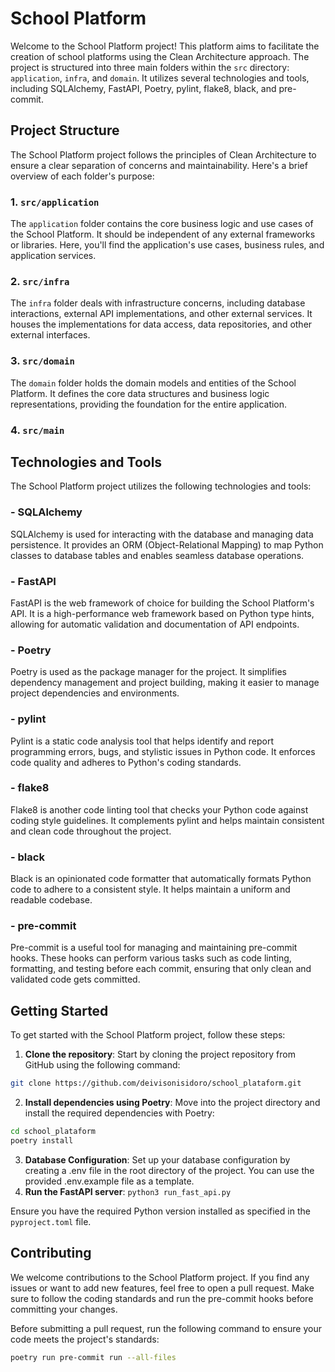# School Platform

Welcome to the School Platform project! This platform aims to facilitate the creation of school platforms using the Clean Architecture approach. The project is structured into three main folders within the `src` directory: `application`, `infra`, and `domain`. It utilizes several technologies and tools, including SQLAlchemy, FastAPI, Poetry, pylint, flake8, black, and pre-commit.

## Project Structure

The School Platform project follows the principles of Clean Architecture to ensure a clear separation of concerns and maintainability. Here's a brief overview of each folder's purpose:

### 1. `src/application`

The `application` folder contains the core business logic and use cases of the School Platform. It should be independent of any external frameworks or libraries. Here, you'll find the application's use cases, business rules, and application services.

### 2. `src/infra`

The `infra` folder deals with infrastructure concerns, including database interactions, external API implementations, and other external services. It houses the implementations for data access, data repositories, and other external interfaces.

### 3. `src/domain`

The `domain` folder holds the domain models and entities of the School Platform. It defines the core data structures and business logic representations, providing the foundation for the entire application.

### 4. `src/main`

## Technologies and Tools

The School Platform project utilizes the following technologies and tools:

### - SQLAlchemy

SQLAlchemy is used for interacting with the database and managing data persistence. It provides an ORM (Object-Relational Mapping) to map Python classes to database tables and enables seamless database operations.

### - FastAPI

FastAPI is the web framework of choice for building the School Platform's API. It is a high-performance web framework based on Python type hints, allowing for automatic validation and documentation of API endpoints.

### - Poetry

Poetry is used as the package manager for the project. It simplifies dependency management and project building, making it easier to manage project dependencies and environments.

### - pylint

Pylint is a static code analysis tool that helps identify and report programming errors, bugs, and stylistic issues in Python code. It enforces code quality and adheres to Python's coding standards.

### - flake8

Flake8 is another code linting tool that checks your Python code against coding style guidelines. It complements pylint and helps maintain consistent and clean code throughout the project.

### - black

Black is an opinionated code formatter that automatically formats Python code to adhere to a consistent style. It helps maintain a uniform and readable codebase.

### - pre-commit

Pre-commit is a useful tool for managing and maintaining pre-commit hooks. These hooks can perform various tasks such as code linting, formatting, and testing before each commit, ensuring that only clean and validated code gets committed.

## Getting Started

To get started with the School Platform project, follow these steps:

1. **Clone the repository**: Start by cloning the project repository from GitHub using the following command:

```bash
git clone https://github.com/deivisonisidoro/school_plataform.git
```
2. **Install dependencies using Poetry**: Move into the project directory and install the required dependencies with Poetry:
```bash
cd school_plataform
poetry install
 ```
3. **Database Configuration**: Set up your database configuration by creating a .env file in the root directory of the project. You can use the provided .env.example file as a template.
4. **Run the FastAPI server**: `python3 run_fast_api.py`

Ensure you have the required Python version installed as specified in the `pyproject.toml` file.

## Contributing

We welcome contributions to the School Platform project. If you find any issues or want to add new features, feel free to open a pull request. Make sure to follow the coding standards and run the pre-commit hooks before committing your changes.

Before submitting a pull request, run the following command to ensure your code meets the project's standards:
```bash
poetry run pre-commit run --all-files
 ```

